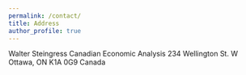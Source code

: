 ```yaml
---
permalink: /contact/
title: Address
author_profile: true
---
```


Walter Steingress
Canadian Economic Analysis
234 Wellington St. W
Ottawa, ON K1A 0G9 
Canada
